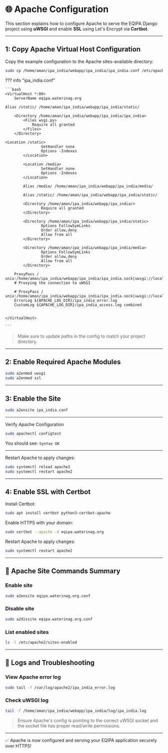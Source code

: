 # 🌐 Apache Configuration

This section explains how to configure Apache to serve the EQIPA Django project using **uWSGI** and enable **SSL** using Let's Encrypt via **Certbot**.

---

## 1: Copy Apache Virtual Host Configuration

Copy the example configuration to the Apache sites-available directory:

```bash
sudo cp /home/aman/ipa_india/webapp/ipa_india/ipa_india.conf /etc/apache2/sites-available/ipa_india.conf
```

??? info "ipa_india.conf"

    ```bash
    <VirtualHost *:80>
        ServerName eqipa.waterinag.org

    Alias /static/ /home/aman/ipa_india/webapp/ipa_india/static/

        <Directory /home/aman/ipa_india/webapp/ipa_india/ipa_india>
            <Files wsgi.py>
                Require all granted
            </Files>
        </Directory>

    <Location /static>
                    SetHandler none
                    Options -Indexes
            </Location>

            <Location /media>
                    SetHandler none
                    Options -Indexes
            </Location>

            Alias /media/ /home/aman/ipa_india/webapp/ipa_india/media/

            Alias /static/ /home/aman/ipa_india/webapp/ipa_india/static/

            <Directory /home/aman/ipa_india/webapp/ipa_india/>
                    Require all granted
            </Directory>

            <Directory /home/aman/ipa_india/webapp/ipa_india/static>
                    Options FollowSymLinks
                    Order allow,deny
                    Allow from all
            </Directory>

            <Directory /home/aman/ipa_india/webapp/ipa_india/media>
                    Options FollowSymLinks
                    Order allow,deny
                    Allow from all
            </Directory>

        ProxyPass / unix:/home/aman/ipa_india/webapp/ipa_india/ipa_india.sock|uwsgi://localhost/
        # Proxying the connection to uWSGI
        
        # ProxyPass / unix:/home/aman/ipa_india/webapp/ipa_india/ipa_india.sock|uwsgi://localhost/
        ErrorLog ${APACHE_LOG_DIR}/ipa_india_error.log
        CustomLog ${APACHE_LOG_DIR}/ipa_india_access.log combined


    </VirtualHost>

    ```


> Make sure to update paths in the config to match your project directory.

---

##  2: Enable Required Apache Modules

```bash
sudo a2enmod uwsgi
sudo a2enmod ssl
```

---

## 3: Enable the Site

```bash
sudo a2ensite ipa_india.conf
```

---

Verify Apache Configuration

```bash
sudo apachectl configtest
```
You should see: `Syntax OK`

---
Restart Apache to apply changes:

```bash
sudo systemctl reload apache2
sudo systemctl restart apache2
```

---







##  4: Enable SSL with Certbot

Install Certbot:

```bash
sudo apt install certbot python3-certbot-apache
```

Enable HTTPS with your domain:

```bash
sudo certbot --apache -d eqipa.waterinag.org
```

Restart Apache to apply changes:

```bash
sudo systemctl restart apache2
```


---

## 📂 Apache Site Commands Summary

### Enable site

```bash
sudo a2ensite eqipa.waterinag.org.conf
```

### Disable site

```bash
sudo a2dissite eqipa.waterinag.org.conf
```

### List enabled sites

```bash
ls -l /etc/apache2/sites-enabled
```

---

## 🔎 Logs and Troubleshooting

### View Apache error log

```bash
sudo tail -f /var/log/apache2/ipa_india_error.log
```

### Check uWSGI log

```bash
tail -f /home/aman/ipa_india/webapp/ipa_india/log/ipa_india.log
```

> Ensure Apache's config is pointing to the correct uWSGI socket and the socket file has proper read/write permissions.

---

✅ Apache is now configured and serving your EQIPA application securely over HTTPS!
